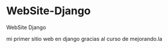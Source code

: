 WebSite-Django
==============

WebSite Django


mi primer sitio web en django gracias al curso de mejorando.la
